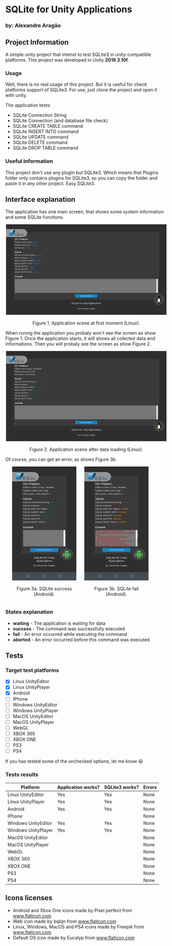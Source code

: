 # SQLite for Unity Applications

### by: Alexandre Aragão

## Project Information
A simple unity project that intenst to test SQLite3 in unity-compatible platforms. This project was developed in Unity **2019.3.10f**.

### Usage
Well, there is no real usage of this project. But it is useful for check platforms support of SQLite3. For use, just clone the project and open it with unity.

The application tests:
- SQLite Connection String
- SQLite Connection (and database file check)
- SQLite CREATE TABLE command
- SQLite INSERT INTO command
- SQLite UPDATE command
- SQLite DELETE command
- SQLite DROP TABLE command

### Useful information
This project don't use any plugin but SQLite3. Which means that Plugins folder only contains plugins for SQLite3, so you can copy the folder and paste it in any other project. Easy SQLite3.

## Interface explanation
The application has one main screen, that shows some system information and some SQLite functions.
<center>
<img src="imgs/landscape-loading.png" width="500" />
<p>Figure 1. Application scene at first moment (Linux).</p>
</center>

When runnig the application you probaly won't see the screen as show Figure 1. Once the application starts, it will shows all colected data and informations. Then you will probaly see the screen as show Figure 2.
<center>
<img src="imgs/landscape-results.png" width="500" />
<p>Figure 2. Application scene after data loading (Linux).</p>
</center>

Of course, you can get an error, as shows Figure 3b.
<div style="display: flex; justify-content: space-between; width: 450px">
<div>
<center>
<img src="imgs/android-success.jpeg" width="200" />
<p>Figure 3a. SQLite success (Android).</p>
</center>
</div>
<div>
<center>
<img src="imgs/android-fail.jpeg" width="200" />
<p>Figure 3b. SQLite fail (Android).</p>
</center>
</div>
</div>

### States explanation
- **waiting** - The application is waiting for data
- **success** - The command  was successfully executed
- **fail** - An error occurred while executing the command
- **aborted** - An error occurred before this command was executed

## Tests
### Target test platforms

- [x] Linux UnityEditor
- [x] Linux UnityPlayer
- [x] Android
- [ ] IPhone
- [ ] Windows UnityEditor
- [ ] Windows UnityPlayer
- [ ] MacOS UnityEditor
- [ ] MacOS UnityPlayer
- [ ] WebGL
- [ ] XBOX 360
- [ ] XBOX ONE
- [ ] PS3
- [ ] PS4

If you has tested some of the unchecked options, let me know :smiley:

### Tests results
Platform | Application works? | SQLite3 works? | Errors |
---------|--------------------|----------------|--------|
Linux UnityEditor | Yes |  Yes | None |
Linux UnityPlayer | Yes |  Yes | None |
Android | Yes | Yes  | None |
IPhone |  |   | None |
Windows UnityEditor | Yes | Yes | None |
Windows UnityPlayer | Yes | Yes  | None |
MacOS UnityEditor |  |  | None |
MacOS UnityPlayer |  |  | None |
WebGL |  |  | None |
XBOX 360 |  |  | None |
XBOX ONE |  |  | None |
PS3 |  |  | None |
PS4 |  |  | None |


## Icons licenses
- Android and Xbox One icons made by Pixel perfect from www.flaticon.com
- Web icon made by bqlqn from www.flaticon.com
- Linux, Windows, MacOS and PS4 icons made by Freepik from www.flaticon.com
- Default OS icon made by Eucalyp from www.flaticon.com
